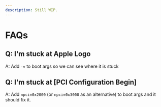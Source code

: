 ```yaml
---
description: Still WIP.
---
```


# FAQs

## Q: I'm stuck at Apple Logo

A: Add `-v` to boot args so we can see where it is stuck

## Q: I'm stuck at \[PCI Configuration Begin\]

A: Add `npci=0x2000` \(or `npci=0x3000` as an alternative\) to boot args and it should fix it.



